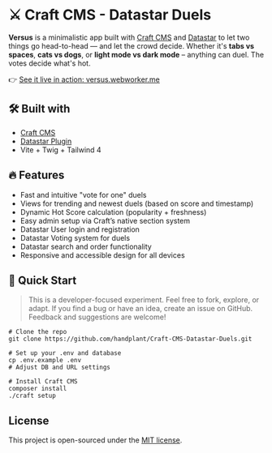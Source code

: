 # ⚔️ Craft CMS - Datastar Duels

**Versus** is a minimalistic app built with [Craft CMS](https://craftcms.com/)
and [Datastar](https://plugins.craftcms.com/datastar) to let two things go head-to-head — and
let the crowd decide. Whether it's **tabs vs spaces**, **cats vs dogs**, or **light mode vs dark mode** – anything can
duel. The votes decide
what's hot.

👉 [See it live in action: versus.webworker.me](https://versus.webworker.me)

## 🛠️ Built with

- [Craft CMS](https://craftcms.com/)
- [Datastar Plugin](https://plugins.craftcms.com/datastar)
- Vite + Twig + Tailwind 4

## 🔥 Features

- Fast and intuitive "vote for one" duels
- Views for trending and newest duels (based on score and timestamp)
- Dynamic Hot Score calculation (popularity + freshness)
- Easy admin setup via Craft’s native section system
- Datastar User login and registration
- Datastar Voting system for duels
- Datastar search and order functionality
- Responsive and accessible design for all devices

## 🚀 Quick Start

> This is a developer-focused experiment. Feel free to fork, explore, or adapt. If you find a bug or have an idea,
> create an issue on GitHub.
> Feedback and suggestions are welcome!

```
# Clone the repo
git clone https://github.com/handplant/Craft-CMS-Datastar-Duels.git

# Set up your .env and database
cp .env.example .env
# Adjust DB and URL settings

# Install Craft CMS
composer install
./craft setup
```

## License

This project is open-sourced under the [MIT license](LICENSE).
